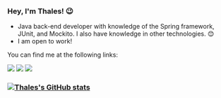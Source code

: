 ### Hey, I'm Thales! 😉

- Java back-end developer with knowledge of the Spring framework, JUnit, and Mockito. I also have knowledge in other technologies. 😊
- I am open to work!

You can find me at the following links:

<div align="left">
    <a href="https://www.instagram.com/xthlsx/"><img src="https://img.shields.io/badge/Instagram-E4405F?style=for-the-badge&logo=instagram&logoColor=white" /></a>
    <a href="https://steamcommunity.com/id/fatenngame/"><img src="https://img.shields.io/badge/Steam-000000?style=for-the-badge&logo=steam&logoColor=white" /></a>
    <a href="https://stackoverflow.com/users/20739361/thales-souza"><img src="https://img.shields.io/badge/Stack_Overflow-FE7A16?style=for-the-badge&logo=stack-overflow&logoColor=white" /></a>
</div>

### [![Thales's GitHub stats](https://github-readme-stats.vercel.app/api?username=thales-als&show_icons=true&theme=midnight-purple)](https://github.com/anuraghazra/github-readme-stats)
